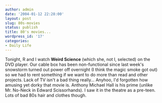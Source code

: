 ```yaml
---
author: admin
date: '2004-01-12 22:28:00'
layout: post
slug: 80s-movies
status: publish
title: 80's movies...
wordpress_id: '17'
categories:
- Daily Life
---
```


Tonight, R and I watch **Weird Science** (which she, not I, selected) on
the DVD player. Our cable box has been non-functional since last week's
snowstorm turned out power off overnight (I think the magic smoke got
out) so we had to rent something if we want to do more than read and
other projects. Lack of TV isn't a bad thing really... Anyhoo, I'd
forgotten how amusing yet dorky that movie is. Anthony Michael Hall is
his prime (unlike Mr. No-Neck in Edward Scissorhands). I saw it in the
theatre as a pre-teen. Lots of bad 80s hair and clothes though.
